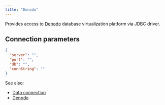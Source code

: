 ```yaml
---
title: "Denodo"
---
```


Provides access to [Denodo](https://www.denodo.com/) database virtualization
platform via JDBC driver.

## Connection parameters

```json
{
  "server": "",
  "port": "",
  "db": "",
  "connString": ""
}
```

See also:

* [Data connection](../access.md#data-connection)
* [Denodo](https://www.denodo.com/)
